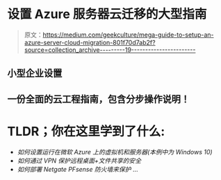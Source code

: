 # 设置 Azure 服务器云迁移的大型指南

> 原文：<https://medium.com/geekculture/mega-guide-to-setup-an-azure-server-cloud-migration-801f70d7ab2f?source=collection_archive---------19----------------------->

## 小型企业设置

## 一份全面的云工程指南，包含分步操作说明！

# TLDR；你在这里学到了什么:

*   *如何设置运行在微软 Azure 上的虚拟机和服务器(本例中为 Windows 10)*
*   *如何通过 VPN 保护远程桌面+文件共享的安全*
*   *如何部署 Netgate PFsense 防火墙来保护* …